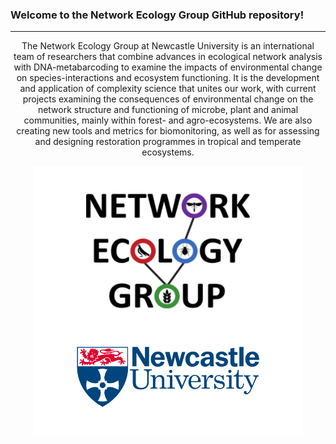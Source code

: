 ### Welcome to the Network Ecology Group GitHub repository!
---
<p align="center">
The Network Ecology Group at Newcastle University is an international team of researchers that combine advances in ecological network analysis with DNA-metabarcoding to examine the impacts of environmental change on species-interactions and ecosystem functioning. It is the development and application of complexity science that unites our work, with current projects examining the consequences of environmental change on the network structure and functioning of microbe, plant and animal communities, mainly within forest- and agro-ecosystems. We are also creating new tools and metrics for biomonitoring, as well as for assessing and designing restoration programmes in tropical and temperate ecosystems.
</p>


<p align="center">
  <img src="https://github.com/NewcastleUni-NetworkEcologyGroup/.github/blob/main/images/NEG_github.png" />
</p>
